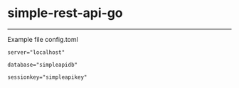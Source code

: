 # simple-rest-api-go
***
Example file config.toml

    server="localhost"
    
    database="simpleapidb"
    
    sessionkey="simpleapikey"